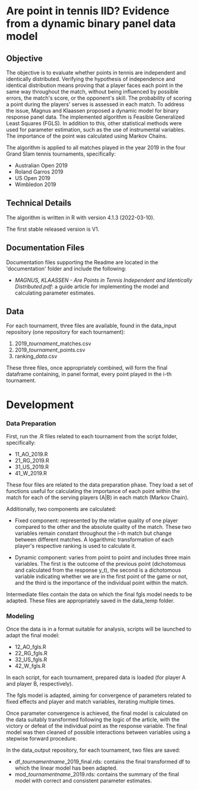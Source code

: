 # Are point in tennis IID? Evidence from a dynamic binary panel data model

## Objective

The objective is to evaluate whether points in tennis are independent and identically distributed. Verifying the hypothesis of independence and identical distribution means proving that a player faces each point in the same way throughout the match, without being influenced by possible errors, the match's score, or the opponent's skill. The probability of scoring a point during the players' serves is assessed in each match.
To address the issue, Magnus and Klaassen proposed a dynamic model for binary response panel data. The implemented algorithm is Feasible Generalized Least Squares (FGLS). In addition to this, other statistical methods were used for parameter estimation, such as the use of instrumental variables.
The importance of the point was calculated using Markov Chains.

The algorithm is applied to all matches played in the year 2019 in the four Grand Slam tennis tournaments, specifically:
- Australian Open 2019
- Roland Garros 2019
- US Open 2019
- Wimbledon 2019

## Technical Details

The algorithm is written in R with version 4.1.3 (2022-03-10).

The first stable released version is V1.

## Documentation Files

Documentation files supporting the Readme are located in the 'documentation' folder and include the following:

- *MAGNUS, KLAASSEN - Are Points in Tennis Independent and Identically Distributed.pdf*: a guide article for implementing the model and calculating parameter estimates.

## Data

For each tournament, three files are available, found in the data_input repository (one repository for each tournament):

1) 2019_*tournament*_matches.csv
2) 2019_*tournament*_points.csv
3) ranking_*data*.csv

These three files, once appropriately combined, will form the final dataframe containing, in panel format, every point played in the i-th tournament.

# Development

### Data Preparation

First, run the .R files related to each tournament from the script folder, specifically:

- 11_AO_2019.R
- 21_RG_2019.R
- 31_US_2019.R
- 41_W_2019.R

These four files are related to the data preparation phase. They load a set of functions useful for calculating the importance of each point within the match for each of the serving players (A|B) in each match (Markov Chain).

Additionally, two components are calculated:

- Fixed component: represented by the relative quality of one player compared to the other and the absolute quality of the match. These two variables remain constant throughout the i-th match but change between different matches. A logarithmic transformation of each player's respective ranking is used to calculate it.

- Dynamic component: varies from point to point and includes three main variables. The first is the outcome of the previous point (dichotomous and calculated from the response y_t), the second is a dichotomous variable indicating whether we are in the first point of the game or not, and the third is the importance of the individual point within the match.

Intermediate files contain the data on which the final fgls model needs to be adapted. These files are appropriately saved in the data_temp folder.

### Modeling

Once the data is in a format suitable for analysis, scripts will be launched to adapt the final model:

- 12_AO_fgls.R
- 22_RG_fgls.R
- 32_US_fgls.R
- 42_W_fgls.R

In each script, for each tournament, prepared data is loaded (for player A and player B, respectively).

The fgls model is adapted, aiming for convergence of parameters related to fixed effects and player and match variables, iterating multiple times.

Once parameter convergence is achieved, the final model is calculated on the data suitably transformed following the logic of the article, with the victory or defeat of the individual point as the response variable. The final model was then cleaned of possible interactions between variables using a stepwise forward procedure.

In the data_output repository, for each tournament, two files are saved:
- df_*tournamentname*_2019_final.rds: contains the final transformed df to which the linear model has been adapted.
- mod_*tournamentname*_2019.rds: contains the summary of the final model with correct and consistent parameter estimates.

